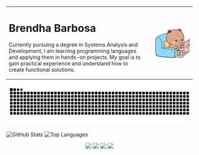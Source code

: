 <!-- ================== Header com Panda ================== -->
<table>
  <tr>
    <!-- Nome e descrição à esquerda -->
    <td>
      <h1>Brendha Barbosa</h1>
      <p>
        Currently pursuing a degree in Systems Analysis and Development, I am learning programming languages 
        and applying them in hands-on projects. My goal is to gain practical experience and understand 
        how to create functional solutions.
      </p>
    </td>
    <td align="right" width="120">
      <img src="assets/panda.gif" alt="Pandinha trabalhando" width="100"/>
    </td>
  </tr>
</table>

<p align="center">
  <img src="https://github.com/brendha-barbosa/brendha-barbosa/blob/output/github-contribution-grid-snake.svg" alt="Snake animation" />
</p>

<!-- ================== GitHub Stats ================== -->
<p align="left">
  <img src="https://github-readme-stats.vercel.app/api?username=brendha-barbosa&show_icons=true&theme=radical" alt="GitHub Stats" />
  <img src="https://github-readme-stats.vercel.app/api/top-langs/?username=brendha-barbosa&layout=compact&theme=radical" alt="Top Languages" />
</p>

<!-- ================== Badges ================== -->
<p align="center">
  <img src="https://img.shields.io/badge/Python-3670A0?style=for-the-badge&logo=python&logoColor=ffdd54"/>
  <img src="https://img.shields.io/badge/JavaScript-F7DF1E?style=for-the-badge&logo=javascript&logoColor=black"/>
  <img src="https://img.shields.io/badge/HTML5-E34F26?style=for-the-badge&logo=html5&logoColor=white"/>
  <img src="https://img.shields.io/badge/CSS3-1572B6?style=for-the-badge&logo=css3&logoColor=white"/>
</p>

